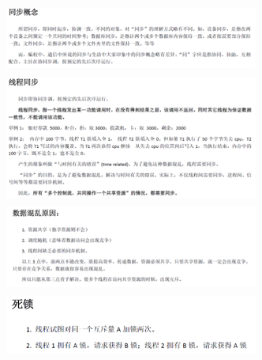 ![1617759380309](.Image/1617759380309.png)

![1617759364438](.Image/1617759364438.png)

![1617759349456](.Image/1617759349456.png)

![1617762827620](.Image/1617762827620.png)

